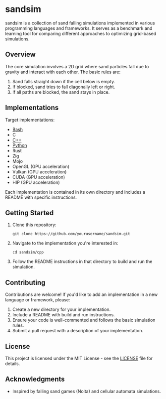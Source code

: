# sandsim

sandsim is a collection of sand falling simulations implemented in various programming languages and frameworks. It serves as a benchmark and learning tool for comparing different approaches to optimizing grid-based simulations.

## Overview

The core simulation involves a 2D grid where sand particles fall due to gravity and interact with each other. The basic rules are:

1. Sand falls straight down if the cell below is empty.
2. If blocked, sand tries to fall diagonally left or right.
3. If all paths are blocked, the sand stays in place.

## Implementations

Target implementations:

- [Bash](bash/README.md)
- C
- [C++](cpp/README.md)
- [Python](python/README.md)
- Rust
- Zig
- Mojo
- OpenGL (GPU acceleration)
- Vulkan (GPU acceleration)
- CUDA (GPU acceleration)
- HIP (GPU acceleration)

Each implementation is contained in its own directory and includes a README with specific instructions.

## Getting Started

1. Clone this repository:
   ```
   git clone https://github.com/yourusername/sandsim.git
   ```

2. Navigate to the implementation you're interested in:
   ```
   cd sandsim/cpp
   ```

3. Follow the README instructions in that directory to build and run the simulation.

## Contributing

Contributions are welcome! If you'd like to add an implementation in a new language or framework, please:

1. Create a new directory for your implementation.
2. Include a README with build and run instructions.
3. Ensure your code is well-commented and follows the basic simulation rules.
4. Submit a pull request with a description of your implementation.

## License

This project is licensed under the MIT License - see the [LICENSE](LICENSE) file for details.

## Acknowledgments

- Inspired by falling sand games (Noita) and cellular automata simulations.
